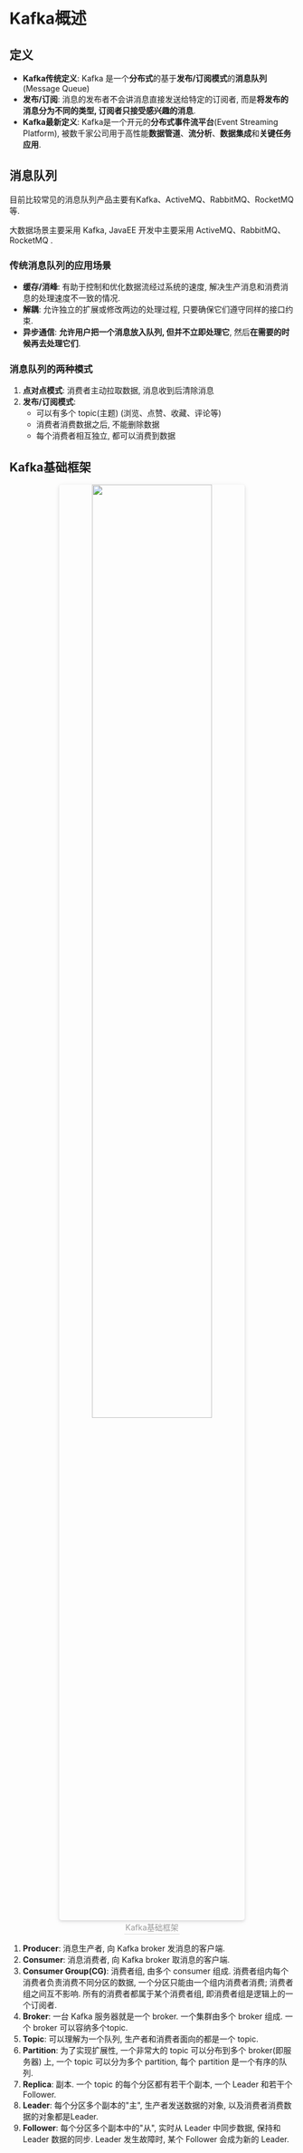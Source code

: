 # Kafka概述


<!--more-->



## 定义

* **Kafka传统定义**: Kafka 是一个**分布式**的基于**发布/订阅模式**的**消息队列**(Message Queue)
* **发布/订阅**: 消息的发布者不会讲消息直接发送给特定的订阅者, 而是**将发布的消息分为不同的类型, 订阅者只接受感兴趣的消息**. 
* **Kafka最新定义**: Kafka是一个开元的**分布式事件流平台**(Event Streaming Platform), 被数千家公司用于高性能**数据管道**、**流分析**、**数据集成**和**关键任务应用**. 



## 消息队列

目前比较常见的消息队列产品主要有Kafka、ActiveMQ、RabbitMQ、RocketMQ等. 

大数据场景主要采用 Kafka, JavaEE 开发中主要采用 ActiveMQ、RabbitMQ、RocketMQ . 



### 传统消息队列的应用场景

* **缓存/消峰**: 有助于控制和优化数据流经过系统的速度, 解决生产消息和消费消息的处理速度不一致的情况. 
* **解耦**: 允许独立的扩展或修改两边的处理过程, 只要确保它们遵守同样的接口约束. 
* **异步通信**: **允许用户把一个消息放入队列, 但并不立即处理它**, 然后**在需要的时候再去处理它们**. 



### 消息队列的两种模式

1. **点对点模式**: 消费者主动拉取数据, 消息收到后清除消息
2. **发布/订阅模式**: 
   * 可以有多个 topic(主题) (浏览、点赞、收藏、评论等)
   * 消费者消费数据之后, 不能删除数据
   * 每个消费者相互独立, 都可以消费到数据



## Kafka基础框架

<center>     <img style="border-radius: 0.3125em;     box-shadow: 0 2px 4px 0 rgba(34,36,38,.12),0 2px 10px 0 rgba(34,36,38,.08);"      src="https://cdn.jsdelivr.net/gh/immustard/gallery/pictures/202207261603195.png" width = "65%" alt="" onclick="window.open(this.src)"/>     <br>     <div style="color:orange; border-bottom: 1px solid #d9d9d9;     display: inline-block;     color: #999;     padding: 2px;">       Kafka基础框架   	</div> </center>

1. **Producer**: 消息生产者, 向 Kafka broker 发消息的客户端. 
2. **Consumer**: 消息消费者, 向 Kafka broker 取消息的客户端. 
3. **Consumer Group(CG)**: 消费者组, 由多个 consumer 组成. 消费者组内每个消费者负责消费不同分区的数据, 一个分区只能由一个组内消费者消费; 消费者组之间互不影响. 所有的消费者都属于某个消费者组, 即消费者组是逻辑上的一个订阅者. 
4. **Broker**: 一台 Kafka 服务器就是一个 broker. 一个集群由多个 broker 组成. 一个 broker 可以容纳多个topic. 
5. **Topic**: 可以理解为一个队列, 生产者和消费者面向的都是一个 topic. 
6. **Partition**: 为了实现扩展性, 一个非常大的 topic 可以分布到多个 broker(即服务器) 上, 一个 topic 可以分为多个 partition, 每个 partition 是一个有序的队列. 
7. **Replica**: 副本. 一个 topic 的每个分区都有若干个副本, 一个 Leader 和若干个 Follower. 
8. **Leader**: 每个分区多个副本的"主", 生产者发送数据的对象, 以及消费者消费数据的对象都是Leader. 
9. **Follower**: 每个分区多个副本中的"从", 实时从 Leader 中同步数据, 保持和 Leader 数据的同步. Leader 发生故障时, 某个 Follower 会成为新的 Leader. 


